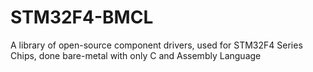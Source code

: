 # STM32F4-BMCL
A library of open-source component drivers, used for STM32F4 Series Chips, done bare-metal with only C and Assembly Language
